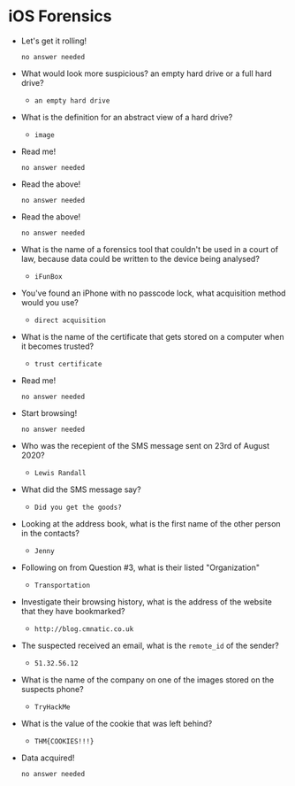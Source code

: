 # iOS Forensics

- Let's get it rolling!

	  no answer needed

- What would look more suspicious? an empty hard drive or a full hard drive?

	- `an empty hard drive`

- What is the definition for an abstract view of a hard drive?

	- `image`

- Read me!

	  no answer needed

- Read the above!

	  no answer needed

- Read the above!

	  no answer needed

- What is the name of a forensics tool that couldn't be used in a court of law, because data could be written to the device being analysed?

	- `iFunBox`

- You've found an iPhone with no passcode lock, what acquisition method would you use?    

	- `direct acquisition`

- What is the name of the certificate that gets stored on a computer when it becomes trusted?

	- `trust certificate`

- Read me!

	  no answer needed

- Start browsing!

	  no answer needed

- Who was the recepient of the SMS message sent on 23rd of August 2020?

	- `Lewis Randall`

- What did the SMS message say?

	- `Did you get the goods?`

- Looking at the address book, what is the first name of the other person in the contacts?

	- `Jenny`

- Following on from Question #3, what is their listed "Organization"

	- `Transportation`

- Investigate their browsing history, what is the address of the website that they have bookmarked?    

	- `http://blog.cmnatic.co.uk`

- The suspected received an email, what is the `remote_id` of the sender?    

	- `51.32.56.12`

- What is the name of the company on one of the images stored on the suspects phone?

	- `TryHackMe`

- What is the value of the cookie that was left behind?

	- `THM{COOKIES!!!}`

- Data acquired!

	  no answer needed


